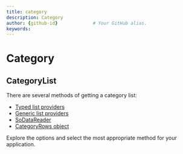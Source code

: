 ```yaml
---
title: category       
description: Category
author: {github-id}             # Your GitHub alias.
keywords:
---
```


# Category

## CategoryList

There are several methods of getting a category list:

* [Typed list providers][1]
* [Generic list providers][2]
* [SoDataReader][3]
* [CategoryRows object][4]

Explore the options and select the most appropriate method for your application.

<!-- Referenced links -->
[1]: get-catlist-typed-provider.md
[2]: get-catlist-generic-provider.md
[3]: get-catlist-sodatareader.md
[4]: get-catlist-categoryrows.md
